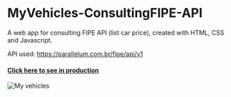 # MyVehicles-ConsultingFIPE-API
A web app for consulting FIPE API (list car price), created with HTML, CSS and Javascript.

API used: https://parallelum.com.br/fipe/api/v1

#### [Click here to see in production](https://danielmafra.github.io/myvehicles)

![My vehicles](https://i.imgur.com/Qnuxslj.png)
